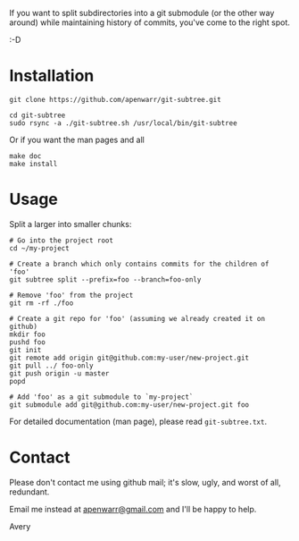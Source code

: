 If you want to split subdirectories into a git submodule (or the other way around) while maintaining history of commits, you've come to the right spot.

:-D

Installation
===

    git clone https://github.com/apenwarr/git-subtree.git

    cd git-subtree
    sudo rsync -a ./git-subtree.sh /usr/local/bin/git-subtree

Or if you want the man pages and all

    make doc
    make install

Usage
===

Split a larger into smaller chunks:

    # Go into the project root
    cd ~/my-project

    # Create a branch which only contains commits for the children of 'foo'
    git subtree split --prefix=foo --branch=foo-only

    # Remove 'foo' from the project
    git rm -rf ./foo

    # Create a git repo for 'foo' (assuming we already created it on github)
    mkdir foo
    pushd foo
    git init
    git remote add origin git@github.com:my-user/new-project.git
    git pull ../ foo-only
    git push origin -u master
    popd

    # Add 'foo' as a git submodule to `my-project`
    git submodule add git@github.com:my-user/new-project.git foo

For detailed documentation (man page), please read `git-subtree.txt`.

Contact
===

Please don't contact me using github mail; it's slow, ugly, and worst of
all, redundant.

Email me instead at [apenwarr@gmail.com](apenwarr@gmail.com) and I'll be happy to
help.

Avery
